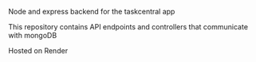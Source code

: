 Node and express backend for the taskcentral app

This repository contains API endpoints and controllers that communicate with mongoDB

Hosted on Render
